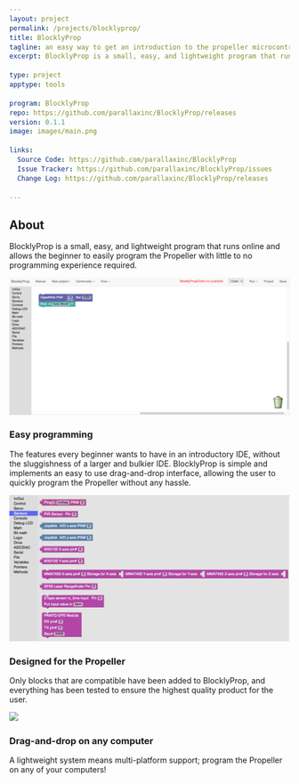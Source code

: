 ```yaml
---
layout: project
permalink: /projects/blocklyprop/
title: BlocklyProp
tagline: an easy way to get an introduction to the propeller microcontroller
excerpt: BlocklyProp is a small, easy, and lightweight program that runs online and allows the beginner to easily program the Propeller with little to no programming experience required.

type: project
apptype: tools

program: BlocklyProp
repo: https://github.com/parallaxinc/BlocklyProp/releases
version: 0.1.1
image: images/main.png

links:
  Source Code: https://github.com/parallaxinc/BlocklyProp
  Issue Tracker: https://github.com/parallaxinc/BlocklyProp/issues
  Change Log: https://github.com/parallaxinc/BlocklyProp/releases

---
```



<div class="row">
  <div class="portfolio-item col-sm-8 col-md-8">
    <h2>About</h2>
    <p class="lead">BlocklyProp is a small, easy, and lightweight program that runs online and allows the beginner to easily program the Propeller with little to no programming experience required.</p>
  </div>
  <div class="portfolio-item col-sm-4 col-md-4">
  </div>
</div>

<div class="row">
  <div class="portfolio-item col-sm-4 col-md-4"> <img class="img-responsive" src="images/draganddrop.png">
    <h3>Easy programming</h3>
    <p>The features every beginner wants to have in an introductory IDE, without the sluggishness of a larger and bulkier IDE. BlocklyProp is simple and implements an easy to use drag-and-drop interface, allowing the user to quickly program the Propeller without any hassle.</p>
  </div>
  <div class="portfolio-item col-sm-4 col-md-4"> <img class="img-responsive" src="images/custom_blocks.png">
    <h3>Designed for the Propeller</h3>
    <p>Only blocks that are compatible have been added to BlocklyProp, and everything has been tested to ensure the highest quality product for the user.</p>
  </div>
  <div class="portfolio-item col-sm-4 col-md-4"> <img class="img-responsive" src="images/kenscomp.jpg">
    <h3>Drag-and-drop on any computer</h3>
    <p>A lightweight system means multi-platform support; program the Propeller on any of your computers!</p>
  </div>
</div>


